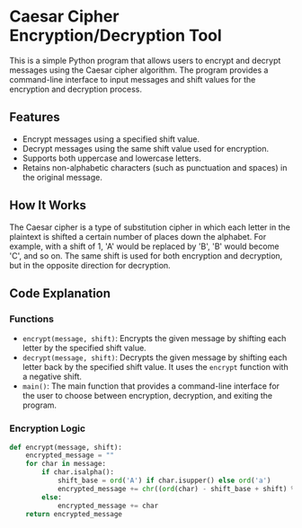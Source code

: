 # Caesar Cipher Encryption/Decryption Tool

This is a simple Python program that allows users to encrypt and decrypt messages using the Caesar cipher algorithm. The program provides a command-line interface to input messages and shift values for the encryption and decryption process.

## Features

- Encrypt messages using a specified shift value.
- Decrypt messages using the same shift value used for encryption.
- Supports both uppercase and lowercase letters.
- Retains non-alphabetic characters (such as punctuation and spaces) in the original message.

## How It Works

The Caesar cipher is a type of substitution cipher in which each letter in the plaintext is shifted a certain number of places down the alphabet. For example, with a shift of 1, 'A' would be replaced by 'B', 'B' would become 'C', and so on. The same shift is used for both encryption and decryption, but in the opposite direction for decryption.

## Code Explanation

### Functions

- `encrypt(message, shift)`: Encrypts the given message by shifting each letter by the specified shift value.
- `decrypt(message, shift)`: Decrypts the given message by shifting each letter back by the specified shift value. It uses the `encrypt` function with a negative shift.
- `main()`: The main function that provides a command-line interface for the user to choose between encryption, decryption, and exiting the program.

### Encryption Logic

```python
def encrypt(message, shift):
    encrypted_message = ""
    for char in message:
        if char.isalpha():
            shift_base = ord('A') if char.isupper() else ord('a')
            encrypted_message += chr((ord(char) - shift_base + shift) % 26 + shift_base)
        else:
            encrypted_message += char
    return encrypted_message

